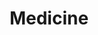 ---
template: BlogIndex
title: Medicine
subtitle: ''
featuredImage: 'https://ucarecdn.com/83a3c73d-f234-4086-9fad-cee3a9626230/'
---